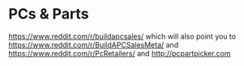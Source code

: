 # PCs & Parts #
https://www.reddit.com/r/buildapcsales/
which will also point you to 
https://www.reddit.com/r/BuildAPCSalesMeta/
and
https://www.reddit.com/r/PcRetailers/
and
http://pcpartpicker.com
